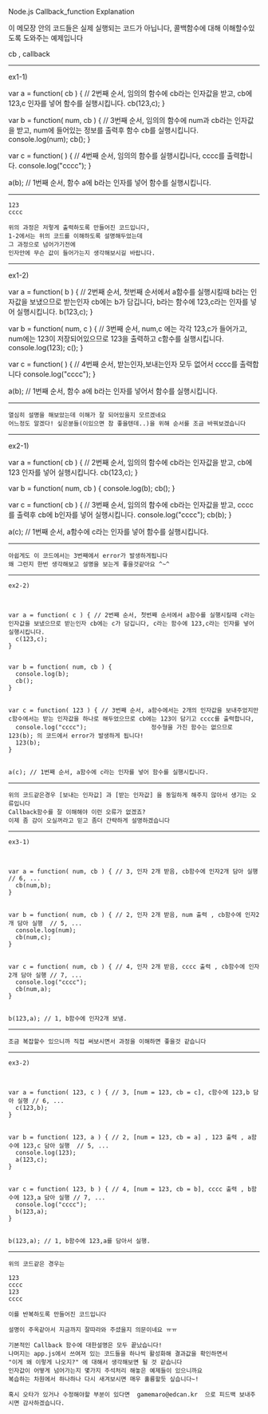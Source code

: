 Node.js Callback_function Explanation

이 메모장 안의 코드들은 실제 실행되는 코드가 아닙니다,
콜백함수에 대해 이해할수있도록 도와주는 예제입니다

cb , callback

  ---






ex1-1)



var a = function( cb ) {  // 2번째 순서, 임의의 함수에 cb라는 인자값을 받고, cb에 123,c 인자를 넣어 함수를 실행시킵니다.
    cb(123,c);
}


var b = function( num, cb ) { // 3번째 순서, 임의의 함수에 num과 cb라는 인자값을 받고, num에 들어있는 정보를 출력후 함수 cb를 실행시킵니다.
    console.log(num);
    cb();
}


var c = function( ) { // 4번째 순서, 임의의 함수를 실행시킵니다, cccc를 출력합니다.
  console.log("cccc");
}


a(b); // 1번째 순서, 함수 a에 b라는 인자를 넣어 함수를 실행시킵니다.






  ---






    123
    cccc

    위의 과정은 저렇게 출력하도록 만들어진 코드입니다,
    1-2에서는 위의 코드를 이해하도록 설명해두었는데
    그 과정으로 넘어가기전에
    인자안에 무슨 값이 들어가는지 생각해보시길 바랍니다.






  ---






ex1-2)



var a = function( b ) {  // 2번째 순서, 첫번째 순서에서 a함수를 실행시킬때 b라는 인자값을 보냈으므로 받는인자 cb에는 b가 담깁니다, b라는 함수에 123,c라는 인자를 넣어 실행시킵니다.
    b(123,c);
}


var b = function( num, c ) { // 3번째 순서, num,c 에는 각각 123,c가 들어가고, num에는 123이 저장되어있으므로 123을 출력하고 c함수를 실행시킵니다.
    console.log(123);
    c();
}


var c = function( ) { // 4번째 순서, 받는인자,보내는인자 모두 없어서 cccc를 출력합니다
  console.log("cccc");
}


a(b); // 1번째 순서, 함수 a에 b라는 인자를 넣어서 함수를 실행시킵니다.






  ---






    열심히 설명을 해보았는데 이해가 잘 되어있을지 모르겠네요
    어느정도 알겠다! 싶은분들(이있으면 참 좋을텐데..)을 위해 순서를 조금 바꿔보겠습니다






  ---






  ex2-1)



  var a = function( cb ) { // 2번째 순서, 임의의 함수에 cb라는 인자값을 받고, cb에 123 인자를 넣어 실행시킵니다.
    cb(123,c);
  }


  var b = function( num, cb ) {
    console.log(b);
    cb();
  }


  var c = function( cb ) { // 3번째 순서, 임의의 함수에 cb라는 인자값을 받고, cccc를 출력후 cb에 b인자를 넣어 실행시킵니다.
    console.log("cccc");
    cb(b);
  }


  a(c); // 1번째 순서, a함수에 c라는 인자를 넣어 함수를 실행시킵니다.






  ---






    아쉽게도 이 코드에서는 3번째에서 error가 발생하게됩니다
    왜 그런지 한번 생각해보고 설명을 보는게 좋을것같아요 ^~^






  ---






    ex2-2)



    var a = function( c ) { // 2번째 순서, 첫번째 순서에서 a함수를 실행시킬때 c라는 인자값을 보냈으므로 받는인자 cb에는 c가 담깁니다, c라는 함수에 123,c라는 인자를 넣어 실행시킵니다.
      c(123,c);
    }


    var b = function( num, cb ) {
      console.log(b);
      cb();
    }


    var c = function( 123 ) { // 3번째 순서, a함수에서는 2개의 인자값을 보내주었지만 c함수에서는 받는 인자값을 하나로 해두었으므로 cb에는 123이 담기고 cccc를 출력합니다,
      console.log("cccc");                  정수형을 가진 함수는 없으므로 123(b); 의 코드에서 error가 발생하게 됩니다!
      123(b);
    }


    a(c); // 1번째 순서, a함수에 c라는 인자를 넣어 함수를 실행시킵니다.






  ---






    위의 코드같은경우 [보내는 인자값] 과 [받는 인자값] 을 동일하게 해주지 않아서 생기는 오류입니다
    Callback함수를 잘 이해해야 이런 오류가 없겠죠?
    이제 좀 감이 오실꺼라고 믿고 좀더 간략하게 설명하겠습니다






  ---






    ex3-1)



    var a = function( num, cb ) { // 3, 인자 2개 받음, cb함수에 인자2개 담아 실행 // 6, ...
      cb(num,b);
    }


    var b = function( num, cb ) { // 2, 인자 2개 받음, num 출력 , cb함수에 인자2개 담아 실행  // 5, ...
      console.log(num);
      cb(num,c);
    }


    var c = function( num, cb ) { // 4, 인자 2개 받음, cccc 출력 , cb함수에 인자2개 담아 실행 // 7, ...
      console.log("cccc");
      cb(num,a);
    }


    b(123,a); // 1, b함수에 인자2개 보냄.






  ---






    조금 복잡할수 있으니까 직접 써보시면서 과정을 이해하면 좋을것 같습니다






  ---






    ex3-2)



    var a = function( 123, c ) { // 3, [num = 123, cb = c], c함수에 123,b 담아 실행 // 6, ...
      c(123,b);
    }


    var b = function( 123, a ) { // 2, [num = 123, cb = a] , 123 출력 , a함수에 123,c 담아 실행  // 5, ...
      console.log(123);
      a(123,c);
    }


    var c = function( 123, b ) { // 4, [num = 123, cb = b], cccc 출력 , b함수에 123,a 담아 실행 // 7, ...
      console.log("cccc");
      b(123,a);
    }


    b(123,a); // 1, b함수에 123,a를 담아서 실행.






  ---






    위의 코드같은 경우는

    123
    cccc
    123
    cccc

    이를 반복하도록 만들어진 코드입니다

    설명이 주옥같아서 지금까지 잘따라와 주셨을지 의문이네요 ㅠㅠ

    기본적인 Callback 함수에 대한설명은 모두 끝났습니다!
    나머지는 app.js에서 쓰여져 있는 코드들을 하나씩 활성화해 결과값을 확인하면서
    "이게 왜 이렇게 나오지?" 에 대해서 생각해보면 될 것 같습니다
    인자값이 어떻게 넘어가는지 몇가지 주석처리 해놓은 예제들이 있으니까요
    복습하는 차원에서 하나하나 다시 새겨보시면 매우 훌륭할듯 싶습니다~!

    혹시 오타가 있거나 수정해야할 부분이 있다면  gamemaro@edcan.kr  으로 피드백 보내주시면 감사하겠습니다.
